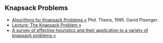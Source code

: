 Knapsack Problems
-----------------

* [Algorithms for Knapsack Problems &raquo;](http://www.diku.dk/~pisinger/95-1.pdf) Phd. Thesis, 1995. David Pisenger.
* [Lecture: The Knapsack Problem &raquo;](http://www.es.ele.tue.nl/education/5MC10/Solutions/knapsack.pdf)
* [A survey of effective heuristics and their application to a variety of knapsack problems &raquo;](http://pdf.aminer.org/000/226/090/the_quadratic_multiple_knapsack_problem_and_three_heuristic_approaches_to.pdf)
